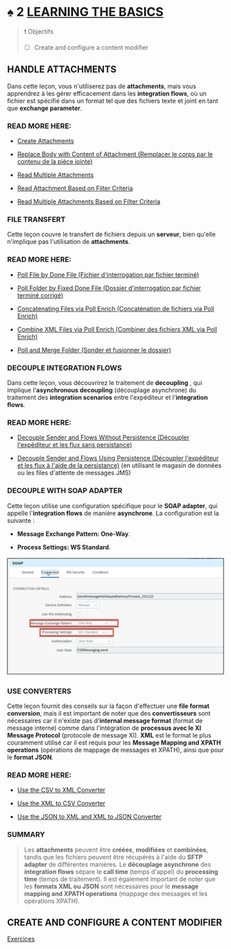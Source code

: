 # ♠ 2 [LEARNING THE BASICS](https://learning.sap.com/learning-journeys/developing-with-sap-integration-suite/learning-the-basics_ccfb5535-54c2-40d2-8249-6e3102987d30)

> :exclamation: Objectifs
>
> - [ ] Create and configure a content modifier

## HANDLE ATTACHMENTS

Dans cette leçon, vous n'utiliserez pas de **attachments**, mais vous apprendrez à les gérer efficacement dans les **integration flows**, où un fichier est spécifié dans un format tel que des fichiers texte et joint en tant que **exchange parameter**.

### READ MORE HERE:

- [Create Attachments](https://help.sap.com/docs/CLOUD_INTEGRATION/368c481cd6954bdfa5d0435479fd4eaf/d1f16dbf415a449690bdc2452df7c3f4.html?locale=en-US)

- [Replace Body with Content of Attachment (Remplacer le corps par le contenu de la pièce jointe)](https://help.sap.com/docs/CLOUD_INTEGRATION/368c481cd6954bdfa5d0435479fd4eaf/14e68101f5984d8a8f3ac565ba320509.html?locale=en-US)

- [Read Multiple Attachments](https://help.sap.com/docs/CLOUD_INTEGRATION/368c481cd6954bdfa5d0435479fd4eaf/4b2f07f59590414eb597f29959c06248.html?locale=en-US)

- [Read Attachment Based on Filter Criteria](https://help.sap.com/docs/CLOUD_INTEGRATION/368c481cd6954bdfa5d0435479fd4eaf/f7f513f915044435a269157ffa325c2c.html?locale=en-US)

- [Read Multiple Attachments Based on Filter Criteria](https://help.sap.com/docs/CLOUD_INTEGRATION/368c481cd6954bdfa5d0435479fd4eaf/b9c2354da3bd4b029af109a0413c9be9.html?locale=en-US)

### FILE TRANSFERT

Cette leçon couvre le transfert de fichiers depuis un **serveur**, bien qu'elle n'implique pas l'utilisation de **attachments**.

### READ MORE HERE:

- [Poll File by Done File (Fichier d'interrogation par fichier terminé)](https://help.sap.com/docs/CLOUD_INTEGRATION/368c481cd6954bdfa5d0435479fd4eaf/800de6e5bbf7422abd071e9b80016296.html?locale=en-US)

- [Poll Folder by Fixed Done File (Dossier d'interrogation par fichier terminé corrigé)](https://help.sap.com/docs/CLOUD_INTEGRATION/368c481cd6954bdfa5d0435479fd4eaf/0041751c99dc45269597d0d1ef1e2182.html?locale=en-US)

- [Concatenating Files via Poll Enrich (Concaténation de fichiers via Poll Enrich)](https://help.sap.com/docs/CLOUD_INTEGRATION/368c481cd6954bdfa5d0435479fd4eaf/694a60b0252d4285ad36dfcc0fabed82.html?locale=en-US)

- [Combine XML Files via Poll Enrich (Combiner des fichiers XML via Poll Enrich)](https://help.sap.com/docs/CLOUD_INTEGRATION/368c481cd6954bdfa5d0435479fd4eaf/7b971052e46e4a1084eb5bf434a4df1e.html?locale=en-US)

- [Poll and Merge Folder (Sonder et fusionner le dossier)](https://help.sap.com/docs/CLOUD_INTEGRATION/368c481cd6954bdfa5d0435479fd4eaf/497bf08e0bdb43018e8e861256f4e803.html?locale=en-US)

### DECOUPLE INTEGRATION FLOWS

Dans cette leçon, vous découvrirez le traitement de **decoupling** , qui implique l'**asynchronous decoupling** (découplage asynchrone) du traitement des **integration scenarios** entre l'expéditeur et l'**integration flows**.

### READ MORE HERE:

- [Decouple Sender and Flows Without Persistence (Découpler l'expéditeur et les flux sans persistance)](https://help.sap.com/docs/CLOUD_INTEGRATION/368c481cd6954bdfa5d0435479fd4eaf/31d4dec814724e2b8b9fb7161c2c5adb.html?locale=en-US)

- [Decouple Sender and Flows Using Persistence (Découpler l'expéditeur et les flux à l'aide de la persistance)](https://help.sap.com/docs/CLOUD_INTEGRATION/368c481cd6954bdfa5d0435479fd4eaf/c5591df1388b4cf08aa3ff9527806b70.html?locale=en-US) (en utilisant le magasin de données ou les files d'attente de messages JMS)

### DECOUPLE WITH SOAP ADAPTER

Cette leçon utilise une configuration spécifique pour le **SOAP adapter**, qui appelle l'**integration flows** de manière **asynchrone**. La configuration est la suivante :

- **Message Exchange Pattern: One-Way**.

- **Process Settings: WS Standard**.

![](./RESSOURCES/CLD900_20_U5L2_001_scr.png)

### USE CONVERTERS

Cette leçon fournit des conseils sur la façon d'effectuer une **file format conversion**, mais il est important de noter que des **convertisseurs** sont nécessaires car il n'existe pas d'**internal message format** (format de message interne) comme dans l'intégration de **processus avec le XI Message Protocol** (protocole de message XI). **XML** est le format le plus couramment utilisé car il est requis pour les **Message Mapping and XPATH operations** (opérations de mappage de messages et XPATH), ainsi que pour le **format JSON**.

### READ MORE HERE:

- [Use the CSV to XML Converter](https://help.sap.com/docs/CLOUD_INTEGRATION/368c481cd6954bdfa5d0435479fd4eaf/7ad518d41b2f438c9696908c7e0208f9.html?locale=en-US)

- [Use the XML to CSV Converter](https://help.sap.com/docs/CLOUD_INTEGRATION/368c481cd6954bdfa5d0435479fd4eaf/cf0acacd0d9140b3a261f86afcacbc3e.html?locale=en-US)

- [Use the JSON to XML and XML to JSON Converter](https://help.sap.com/docs/CLOUD_INTEGRATION/368c481cd6954bdfa5d0435479fd4eaf/7c5e114c0f6d4690a2a8c25b163520d8.html?locale=en-US)

### SUMMARY

> Les **attachments** peuvent être **créées**, **modifiées** et **combinées**, tandis que les fichiers peuvent être récupérés à l'aide du **SFTP adapter** de différentes manières. Le **découplage asynchrone** des **integration flows** sépare le **call time** (temps d'appel) du **processing time** (temps de traitement). Il est également important de noter que les **formats XML ou JSON** sont nécessaires pour le **message mapping and XPATH operations** (mappage des messages et les opérations XPATH).

## CREATE AND CONFIGURE A CONTENT MODIFIER

[Exercices](https://learning.sap.com/learning-journeys/developing-with-sap-integration-suite/learning-the-basics_ccfb5535-54c2-40d2-8249-6e3102987d30)
